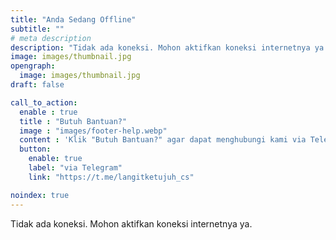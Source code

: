 ```yaml
---
title: "Anda Sedang Offline"
subtitle: ""
# meta description
description: "Tidak ada koneksi. Mohon aktifkan koneksi internetnya ya."
image: images/thumbnail.jpg
opengraph:
  image: images/thumbnail.jpg
draft: false

call_to_action:
  enable : true
  title : "Butuh Bantuan?"
  image : "images/footer-help.webp"
  content : 'Klik "Butuh Bantuan?" agar dapat menghubungi kami via Telegram atau WhatsApp. Balasan akan direspon 1x3 jam.'
  button:
    enable: true
    label: "via Telegram"
    link: "https://t.me/langitketujuh_cs"

noindex: true
---
```


Tidak ada koneksi. Mohon aktifkan koneksi internetnya ya.